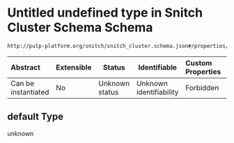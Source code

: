 # Untitled undefined type in Snitch Cluster Schema Schema

```txt
http://pulp-platform.org/snitch/snitch_cluster.schema.json#/properties/hives/items/properties/icache/default
```




| Abstract            | Extensible | Status         | Identifiable            | Custom Properties | Additional Properties | Access Restrictions | Defined In                                                                        |
| :------------------ | ---------- | -------------- | ----------------------- | :---------------- | --------------------- | ------------------- | --------------------------------------------------------------------------------- |
| Can be instantiated | No         | Unknown status | Unknown identifiability | Forbidden         | Allowed               | none                | [snitch_cluster.schema.json\*](snitch_cluster.schema.json "open original schema") |

## default Type

unknown
